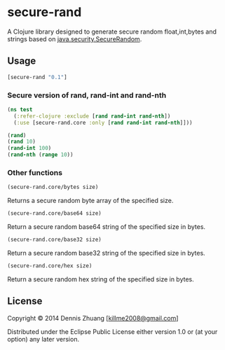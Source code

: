 # secure-rand

A Clojure library designed to generate secure random float,int,bytes and strings based on [java.security.SecureRandom](http://docs.oracle.com/javase/7/docs/api/java/security/SecureRandom.html).

## Usage

``` clojure
[secure-rand "0.1"]
```

### Secure version of  rand, rand-int and rand-nth

``` clojure
(ns test
  (:refer-clojure :exclude [rand rand-int rand-nth])
  (:use [secure-rand.core :only [rand rand-int rand-nth]]))

(rand)
(rand 10)
(rand-int 100)
(rand-nth (range 10))
```

### Other functions

``` clojure
(secure-rand.core/bytes size)
```

Returns a secure random byte array of the specified size.

``` clojure
(secure-rand.core/base64 size)
```

Return a secure random base64 string of the specified size in bytes.

``` clojure
(secure-rand.core/base32 size)
```
Return a secure random base32 string of the specified size in bytes.

``` clojure
(secure-rand.core/hex size)
```
Return a secure random hex string of the specified size in bytes.

## License

Copyright © 2014 Dennis Zhuang [killme2008@gmail.com]

Distributed under the Eclipse Public License either version 1.0 or (at
your option) any later version.
